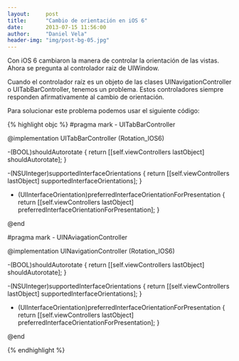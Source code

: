 ```yaml
---
layout:     post
title:      "Cambio de orientación en iOS 6"
date:       2013-07-15 11:56:00
author:     "Daniel Vela"
header-img: "img/post-bg-05.jpg"
---
```


Con iOS 6 cambiaron la manera de controlar la orientación de las vistas. Ahora se pregunta al controlador raiz de UIWindow.

Cuando el controlador raíz es un objeto de las clases UINavigationController o UITabBarController, tenemos un problema. Estos controladores siempre responden afirmativamente al cambio de orientación.

Para solucionar este problema podemos usar el siguiente código:

{% highlight objc %}
#pragma mark - UITabBarController

@implementation UITabBarController (Rotation_IOS6)

-(BOOL)shouldAutorotate
{
    return [[self.viewControllers lastObject] shouldAutorotate];
}

-(NSUInteger)supportedInterfaceOrientations
{
    return [[self.viewControllers lastObject] supportedInterfaceOrientations];
}

- (UIInterfaceOrientation)preferredInterfaceOrientationForPresentation
{
    return [[self.viewControllers lastObject] preferredInterfaceOrientationForPresentation];
}

@end

#pragma mark - UINAviagationController

@implementation UINavigationController (Rotation_IOS6)

-(BOOL)shouldAutorotate
{
    return [[self.viewControllers lastObject] shouldAutorotate];
}

-(NSUInteger)supportedInterfaceOrientations
{
    return [[self.viewControllers lastObject] supportedInterfaceOrientations];
}

- (UIInterfaceOrientation)preferredInterfaceOrientationForPresentation
{
    return [[self.viewControllers lastObject] preferredInterfaceOrientationForPresentation];
}

@end

{% endhighlight %}